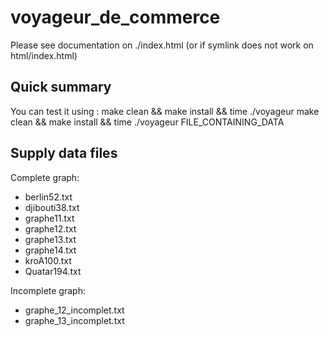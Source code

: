 voyageur_de_commerce
====================

Please see documentation on ./index.html (or if symlink does not work on html/index.html)

Quick summary
-------------

You can test it using :
     make clean && make install && time ./voyageur  make clean && make install && time ./voyageur FILE_CONTAINING_DATA

Supply data files
-----------------

Complete graph:
- berlin52.txt
- djibouti38.txt
- graphe11.txt
- graphe12.txt
- graphe13.txt
- graphe14.txt
- kroA100.txt
- Quatar194.txt

Incomplete graph:
- graphe_12_incomplet.txt
- graphe_13_incomplet.txt

